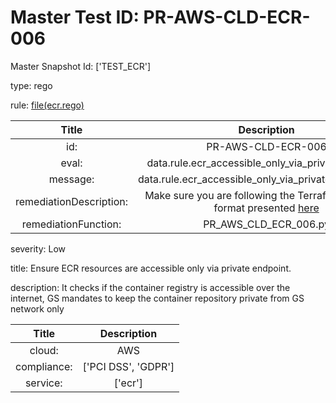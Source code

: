 



# Master Test ID: PR-AWS-CLD-ECR-006


Master Snapshot Id: ['TEST_ECR']

type: rego

rule: [file(ecr.rego)]  
  
  
  
  

|Title|Description|
| :---: | :---: |
|id: |PR-AWS-CLD-ECR-006|
|eval: |data.rule.ecr_accessible_only_via_private_endpoint|
|message: |data.rule.ecr_accessible_only_via_private_endpoint_err|
|remediationDescription: |Make sure you are following the Terraform template format presented <a href='https://boto3.amazonaws.com/v1/documentation/api/latest/reference/services/ecr.html#ECR.Client.get_repository_policy' target='_blank'>here</a>|
|remediationFunction: |PR_AWS_CLD_ECR_006.py|


severity: Low

title: Ensure ECR resources are accessible only via private endpoint.

description: It checks if the container registry is accessible over the internet, GS mandates to keep the container repository private from GS network only  
  
  

|Title|Description|
| :---: | :---: |
|cloud: |AWS|
|compliance: |['PCI DSS', 'GDPR']|
|service: |['ecr']|



[file(ecr.rego)]: https://github.com/prancer-io/prancer-compliance-test/tree/master/aws/cloud/ecr.rego
